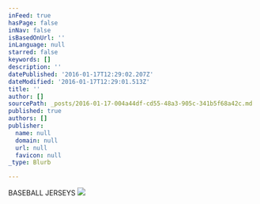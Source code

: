 ```yaml
---
inFeed: true
hasPage: false
inNav: false
isBasedOnUrl: ''
inLanguage: null
starred: false
keywords: []
description: ''
datePublished: '2016-01-17T12:29:02.207Z'
dateModified: '2016-01-17T12:29:01.513Z'
title: ''
author: []
sourcePath: _posts/2016-01-17-004a44df-cd55-48a3-905c-341b5f68a42c.md
published: true
authors: []
publisher:
  name: null
  domain: null
  url: null
  favicon: null
_type: Blurb

---
```

BASEBALL JERSEYS
![](https://s3-us-west-2.amazonaws.com/the-grid-img/p/0bb4ead257a8504bc3ce122a744f0d1fcf871163.jpg)